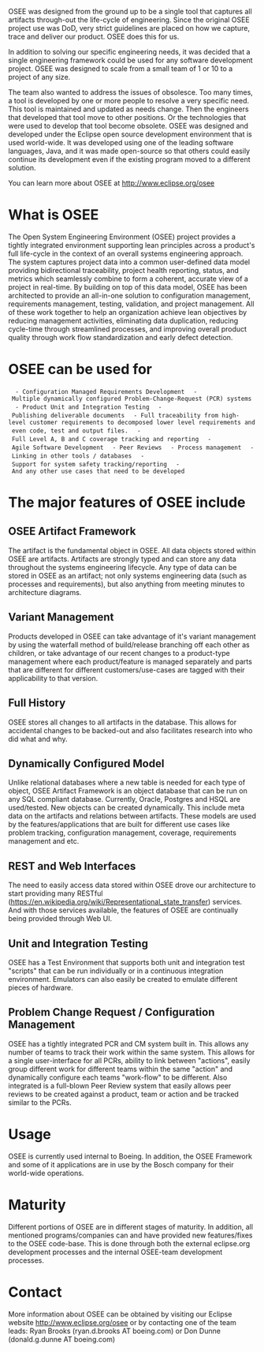 OSEE was designed from the ground up to be a single tool that captures
all artifacts through-out the life-cycle of engineering. Since the
original OSEE project use was DoD, very strict guidelines are placed on
how we capture, trace and deliver our product. OSEE does this for us.

In addition to solving our specific engineering needs, it was decided
that a single engineering framework could be used for any software
development project. OSEE was designed to scale from a small team of 1
or 10 to a project of any size.

The team also wanted to address the issues of obsolesce. Too many times,
a tool is developed by one or more people to resolve a very specific
need. This tool is maintained and updated as needs change. Then the
engineers that developed that tool move to other positions. Or the
technologies that were used to develop that tool become obsolete. OSEE
was designed and developed under the Eclipse open source development
environment that is used world-wide. It was developed using one of the
leading software languages, Java, and it was made open-source so that
others could easily continue its development even if the existing
program moved to a different solution.

You can learn more about OSEE at <http://www.eclipse.org/osee>

# What is OSEE

The Open System Engineering Environment (OSEE) project provides a
tightly integrated environment supporting lean principles across a
product's full life-cycle in the context of an overall systems
engineering approach. The system captures project data into a common
user-defined data model providing bidirectional traceability, project
health reporting, status, and metrics which seamlessly combine to form a
coherent, accurate view of a project in real-time. By building on top of
this data model, OSEE has been architected to provide an all-in-one
solution to configuration management, requirements management, testing,
validation, and project management. All of these work together to help
an organization achieve lean objectives by reducing management
activities, eliminating data duplication, reducing cycle-time through
streamlined processes, and improving overall product quality through
work flow standardization and early defect detection.

# OSEE can be used for

`  - Configuration Managed Requirements Development`
`  - Multiple dynamically configured Problem-Change-Request (PCR) systems`
`  - Product Unit and Integration Testing`
`  - Publishing deliverable documents`
`  - Full traceability from high-level customer requirements to decomposed lower level requirements and even code, test and output files.`
`  - Full Level A, B and C coverage tracking and reporting`
`  - Agile Software Development`
`  - Peer Reviews`
`  - Process management`
`  - Linking in other tools / databases`
`  - Support for system safety tracking/reporting`
`  - And any other use cases that need to be developed`

# The major features of OSEE include

## OSEE Artifact Framework

The artifact is the fundamental object in OSEE. All data objects stored
within OSEE are artifacts. Artifacts are strongly typed and can store
any data throughout the systems engineering lifecycle. Any type of data
can be stored in OSEE as an artifact; not only systems engineering data
(such as processes and requirements), but also anything from meeting
minutes to architecture diagrams.

## Variant Management

Products developed in OSEE can take advantage of it's variant management
by using the waterfall method of build/release branching off each other
as children, or take advantage of our recent changes to a product-type
management where each product/feature is managed separately and parts
that are different for different customers/use-cases are tagged with
their applicability to that version.

## Full History

OSEE stores all changes to all artifacts in the database. This allows
for accidental changes to be backed-out and also facilitates research
into who did what and why.

## Dynamically Configured Model

Unlike relational databases where a new table is needed for each type of
object, OSEE Artifact Framework is an object database that can be run on
any SQL compliant database. Currently, Oracle, Postgres and HSQL are
used/tested. New objects can be created dynamically. This include meta
data on the artifacts and relations between artifacts. These models are
used by the features/applications that are built for different use cases
like problem tracking, configuration management, coverage, requirements
management and etc.

## REST and Web Interfaces

The need to easily access data stored within OSEE drove our architecture
to start providing many RESTful
(https://en.wikipedia.org/wiki/Representational_state_transfer)
services. And with those services available, the features of OSEE are
continually being provided through Web UI.

## Unit and Integration Testing

OSEE has a Test Environment that supports both unit and integration test
"scripts" that can be run individually or in a continuous integration
environment. Emulators can also easily be created to emulate different
pieces of hardware.

## Problem Change Request / Configuration Management

OSEE has a tightly integrated PCR and CM system built in. This allows
any number of teams to track their work within the same system. This
allows for a single user-interface for all PCRs, ability to link between
"actions", easily group different work for different teams within the
same "action" and dynamically configure each teams "work-flow" to be
different. Also integrated is a full-blown Peer Review system that
easily allows peer reviews to be created against a product, team or
action and be tracked similar to the PCRs.

# Usage

OSEE is currently used internal to Boeing. In addition, the OSEE Framework and some of it
applications are in use by the Bosch company for their world-wide
operations.

# Maturity

Different portions of OSEE are in different stages of maturity. In addition, all
mentioned programs/companies can and have provided new features/fixes to
the OSEE code-base. This is done through both the external eclipse.org
development processes and the internal OSEE-team development processes.

# Contact

More information about OSEE can be obtained by visiting our Eclipse
website <http://www.eclipse.org/osee> or by contacting one of the team
leads: Ryan Brooks (ryan.d.brooks AT boeing.com) or Don Dunne
(donald.g.dunne AT boeing.com)
